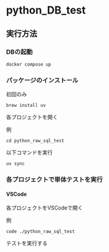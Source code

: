 
# python_DB_test

## 実行方法

### DBの起動
```
docker compose up
```

### パッケージのインストール
初回のみ
```
brew install uv
```

各プロジェクトを開く

例
```
cd python_raw_sql_test
```

以下コマンドを実行

```
uv sync
```

### 各プロジェクトで単体テストを実行

#### VSCode

各プロジェクトをVSCodeで開く

例

```
code ./python_raw_sql_test
```

テストを実行する


